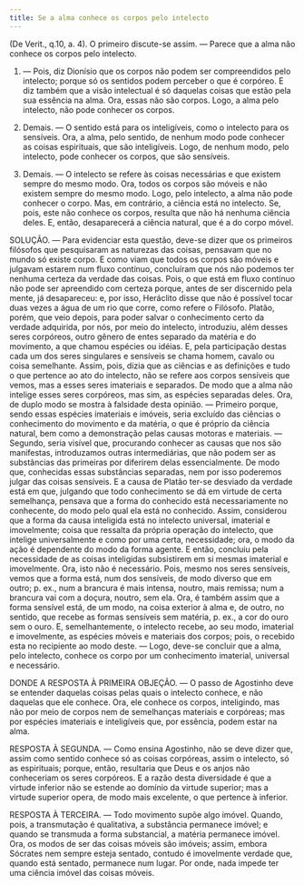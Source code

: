 ```yaml
---
title: Se a alma conhece os corpos pelo intelecto
---
```


(De Verit., q.10, a. 4).
  O primeiro discute-se assim. ― Parece que a alma não conhece os corpos pelo intelecto.  

1. ― Pois, diz Dionísio que os corpos não podem ser compreendidos pelo intelecto; porque só os sentidos podem perceber o que é corpóreo. E diz também que a visão intelectual é só daquelas coisas que estão pela sua essência na alma. Ora, essas não são corpos. Logo, a alma pelo intelecto, não pode conhecer os corpos.  

2. Demais. ― O sentido está para os inteligíveis, como o intelecto para os sensíveis. Ora, a alma, pelo sentido, de nenhum modo pode conhecer as coisas espirituais, que são inteligíveis. Logo, de nenhum modo, pelo intelecto, pode conhecer os corpos, que são sensíveis.  

3. Demais. ― O intelecto se refere às coisas necessárias e que existem sempre do mesmo modo. Ora, todos os corpos são móveis e não existem sempre do mesmo modo. Logo, pelo intelecto, a alma não pode conhecer o corpo.  Mas, em contrário, a ciência está no intelecto. Se, pois, este não conhece os corpos, resulta que não há nenhuma ciência deles. E, então, desaparecerá a ciência natural, que é a do corpo móvel.  

SOLUÇÃO. ― Para evidenciar esta questão, deve-se dizer que os primeiros filósofos que pesquisaram as naturezas das coisas, pensavam que no mundo só existe corpo. E como viam que todos os corpos são móveis e julgavam estarem num fluxo contínuo, concluíram que nós não podemos ter nenhuma certeza da verdade das coisas. Pois, o que está em fluxo contínuo não pode ser apreendido com certeza porque, antes de ser discernido pela mente, já desapareceu: e, por isso, Heráclito disse que não é possível tocar duas vezes a água de um rio que corre, como refere o Filósofo.  Platão, porém, que veio depois, para poder salvar o conhecimento certo da verdade adquirida, por nós, por meio do intelecto, introduziu, além desses seres corpóreos, outro gênero de entes separado da matéria e do movimento, a que chamou espécies ou idéias. E, pela participação destas cada um dos seres singulares e sensíveis se chama homem, cavalo ou coisa semelhante. Assim, pois, dizia que as ciências e as definições e tudo o que pertence ao ato do intelecto, não se refere aos corpos sensíveis que vemos, mas a esses seres imateriais e separados. De modo que a alma não intelige esses seres corpóreos, mas sim, as espécies separadas deles.  Ora, de duplo modo se mostra à falsidade desta opinião. ― Primeiro porque, sendo essas espécies imateriais e imóveis, seria excluído das ciências o conhecimento do movimento e da matéria, o que é próprio da ciência natural, bem como a demonstração pelas causas motoras e materiais. ― Segundo, seria visível que, procurando conhecer as causas que nos são manifestas, introduzamos outras intermediárias, que não podem ser as substâncias das primeiras por diferirem delas essencialmente. De modo que, conhecidas essas substâncias separadas, nem por isso poderemos julgar das coisas sensíveis.  E a causa de Platão ter-se desviado da verdade está em que, julgando que todo conhecimento se dá em virtude de certa semelhança, pensava que a forma do conhecido está necessariamente no conhecente, do modo pelo qual ela está no conhecido. Assim, considerou que a forma da causa inteligida está no intelecto universal, imaterial e imovelmente; coisa que ressalta da própria operação do intelecto, que intelige universalmente e como por uma certa, necessidade; ora, o modo da ação é dependente do modo da forma agente. E então, concluiu pela necessidade de as coisas inteligidas subsistirem em si mesmas imaterial e imovelmente. Ora, isto não é necessário. Pois, mesmo nos seres sensíveis, vemos que a forma está, num dos sensíveis, de modo diverso que em outro; p. ex., num a brancura é mais intensa, noutro, mais remissa; num a brancura vai com a doçura, noutro, sem ela. Ora, é também assim que a forma sensível está, de um modo, na coisa exterior à alma e, de outro, no sentido, que recebe as formas sensíveis sem matéria, p. ex., a cor do ouro sem o ouro. E, semelhantemente, o intelecto recebe, ao seu modo, imaterial e imovelmente, as espécies móveis e materiais dos corpos; pois, o recebido esta no recipiente ao modo deste. ― Logo, deve-se concluir que a alma, pelo intelecto, conhece os corpo por um conhecimento imaterial, universal e necessário.  

DONDE A RESPOSTA À PRIMEIRA OBJEÇÃO. ― O passo de Agostinho deve se entender daquelas coisas pelas quais o intelecto conhece, e não daquelas que ele conhece. Ora, ele conhece os corpos, inteligindo, mas não por meio de corpos nem de semelhanças materiais e corpóreas; mas por espécies imateriais e inteligíveis que, por essência, podem estar na alma.  

RESPOSTA À SEGUNDA. ― Como ensina Agostinho, não se deve dizer que, assim como sentido conhece só as coisas corpóreas, assim o intelecto, só as espirituais; porque, então, resultaria que Deus e os anjos não conheceriam os seres corpóreos. E a razão desta diversidade é que a virtude inferior não se estende ao domínio da virtude superior; mas a virtude superior opera, de modo mais excelente, o que pertence à inferior.  

RESPOSTA À TERCEIRA. ― Todo movimento supõe algo imóvel. Quando, pois, a transmutação é qualitativa, a substância permanece imóvel; e quando se transmuda a forma substancial, a matéria permanece imóvel. Ora, os modos de ser das coisas móveis são imóveis; assim, embora Sócrates nem sempre esteja sentado, contudo é imovelmente verdade que, quando está sentado, permanece num lugar. Por onde, nada impede ter uma ciência imóvel das coisas móveis.
